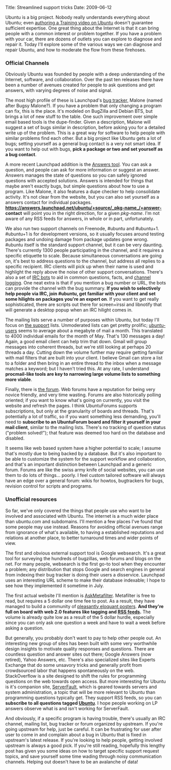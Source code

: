 Title: Streamlined support tricks
Date: 2009-06-12

Ubuntu is a big project. Nobody really understands everything about Ubuntu;
even [authoring a Training video on Ubuntu][1] doesn't guarantee sufficient
expertise. One great thing about the Internet is that it can bring people with
a common interest or problem together. If you have a problem with your car,
there are dozens of outlets you can explore to diagnose and repair it. Today
I'll explore some of the various ways we can diagnose and repair Ubuntu, and
how to moderate the flow from these firehoses.

### Official Channels

Obviously Ubuntu was founded by people with a deep understanding of the
Internet, software, and collaboration. Over the past ten releases there have
been a number of avenues created for people to ask questions and get answers,
with varying degrees of noise and signal.

The most high profile of these is Launchpad's [bug tracker,][2] Malone (named
after Bugsy Malone?). If you have a problem that only changing a program can
fix, this is the place. It's modeled on BugZilla and Debian BTS, but brings a
lot of new stuff to the table. One such improvement over simple email based
tools is the dupe-finder. Given a description, Malone will suggest a set of
bugs similar in description, before asking you for a detailed write up of the
problem. This is a great way for software to help people with similar problems
find each other. But a big project like Ubuntu gets a lot of bugs; setting
yourself as a general bug contact is a very not smart idea. If you want to
help out with bugs, **pick a package or two and set yourself as a bug
contact**.

A more recent Launchpad addition is the [Answers tool][3]. You can ask a
question, and people can ask for more information or suggest an answer.
Answers manages the state of questions so you can safely ignored questions
with accepted solutions. Answers is intended for things that maybe aren't
exactly bugs, but simple questions about how to use a program. Like Malone, it
also features a dupe checker to help consolidate activity. It's not clear from
the website, but you can also set yourself as a answers contact for individual
packages. **https://answers.launchpad.net/ubuntu/+source/_pkg-name_/+answer-
contact** will point you in the right direction, for a given _pkg-name_. I'm
not aware of any RSS feeds for answers, in whole or in part, unfortunately.

We also run two support channels on Freenode, #ubuntu and #ubuntu+1. #ubuntu+1
is for development versions, so it usually focuses around testing packages and
undoing damage from package updates gone wrong. #ubuntu itself is the standard
support channel, but it can be very daunting. There's currently 1300 people
participating in the channel, and it requires a specific etiquette to scale.
Because simultaneous conversations are going on, it's best to address
questions to the channel, but address all replies to a specific recipient. IRC
clients will pick up when their name is used and highlight the reply above the
noise of other support conversations. There's also a set of [IRC bots][4] to
aid in common questions, facts, and [channel logging][5]. One neat extra is
that if you mention a bug number or URL, the bots can provide the channel with
the bug summary. **If you wish to selectively help people via IRC, join
#ubuntu, get familiar with your client and set some hilights on packages
you're an expert on**. If you want to get really sophisticated, there are
scripts out there for screen+irssi and libnotify that will generate a desktop
popup when an IRC hilight comes in.

The mailing lists serve a number of purposes within Ubuntu, but today I'll
focus on [the support][6] lists. Unmoderated lists can get pretty prolific;
[ubuntu-users][7] seems to average about a megabyte of mail a month. This
translated to 4000 individual emails for the month of May. That's 130 messages
a day! Again, a good email client can help trim that down. Gmail will group
messages into coherent threads, but we're still looking at perhaps 20 threads
a day. Cutting down the volume further may require getting familiar with mail
filters that are built into your client. I believe Gmail can store a list to a
folder and then bring in an entire thread to the inbox when a message matches
a keyword; but I haven't tried this. At any rate, I understand **procmail-like
tools are key to narrowing large volume lists to something more viable**.

Finally, there is [the forum][8]. Web forums have a reputation for being very
novice friendly, and very time wasting. Forums are also historically polling
oriented; if you want to know what's going on currently, you visit the website
and refresh the pages. I think UbuntuForums supports subscriptions, but only
at the granularity of boards and threads. That's potentially a lot of traffic,
so if you want something less demanding, you'll need to **subscribe to an
UbuntuForum board and filter it yourself in your mail client**, similar to the
mailing lists. There's no tracking of question status ("problem solved!");
that feature was deemed too hard on the database and disabled.

It seems like web based system have a higher potential to scale; I assume
that's mostly due to being backed by a database. But it's also important to be
able to customize the system for the support workflow and collaboration, and
that's an important distinction between Launchpad and a generic forum. Forums
are like the swiss army knife of social websites, you can use them to do lots
of things... poorly. I feel custom tailored software will always have an edge
over a general forum: wikis for howtos, bugtrackers for bugs, revision control
for scripts and programs.

### Unofficial resources

So far, we've only covered the things that people use who want to be involved
and associated with Ubuntu. The internet is a much wider place than ubuntu.com
and subdomains. I'll mention a few places I've found that some people may use
instead. Reasons for avoiding official avenues range from ignorance of what's
available, to having a established reputations and relations at another place,
to better turnaround times and wider points of view.

The first and obvious external support tool is Google websearch. It's a great
tool for surveying the hundreds of bugzillas, web forums and blogs on the net.
For many people, websearch is the first go-to tool when they encounter a
problem; any distribution that stops Google and search engines in general from
indexing their bug tracker is doing their users a disservice. Launchpad uses
an interesting URL scheme to make their database indexable; I hope to see how
they implemented it sometime in July.

The first actual website I'll mention is [AskMetafilter][9]. Metafilter is
free to read, but requires a 5 dollar one time fee to post. As a result, they
have managed to build a community of [pleasantly eloquant posters][10]. **And
they're full on board with web 2.0 features like tagging and [RSS
feeds][11].** The volume is already quite low as a result of the 5 dollar
hurdle, especially since you can only ask one question a week and have to wait
a week before asking a question.

But generally, you probably don't want to pay to help other people out. An
interesting new group of sites has been built with some very worthwhile design
insights to motivate quality responses and questions. There are countless
question and answer sites out there; Google Answers (now retired), Yahoo
Answers, etc. There's also specialized sites like Experts Exchange that do
some unsavory tricks and generally profit from crowdsourced labor that happens
spontaneously on the web. StackOverflow is a site designed to shift the rules
for programming questions on the web towards open access. But more interesting
for Ubuntu is it's companion site, [ServerFault][12], which is geared towards
servers and system administration, a topic that will be more relevant to
Ubuntu than programming questions typically get. They support RSS feeds, so
you can **subscribe to all questions tagged [Ubuntu][13]**. I hope people
working on LP answers observe what is and isn't working for ServerFault.

And obviously, if a specific program is having trouble, there's usually an IRC
channel, mailing list, bug tracker or forum organized by upstream. If you're
going upstream for help, just be careful. It can be frustrating for user after
user to come in and complain about a bug in Ubuntu that is fixed in upstream's
latest release. If you're looking to help people, getting involved upstream is
always a good pick. If you're still reading, hopefully this lengthy post has
given you some ideas on how to target specific support request topics, and
save yourself some time wading through noisy communication channels. Helping
out doesn't have to be an avalanche of data!

   [1]: //pwnguin.net/training-materials.html

   [2]: http://launchpad.net/ubuntu

   [3]: http://answers.launchpad.net/ubuntu

   [4]: https://wiki.ubuntu.com/UbuntuBots

   [5]: http://irclogs.ubuntu.com

   [6]: https://lists.ubuntu.com/#Community+Support

   [7]: https://lists.ubuntu.com/archives/ubuntu-users/

   [8]: http://ubuntuforums.org/

   [9]: http://ask.metafilter.com

   [10]: http://www.thatsaspicymeatball.com/comments/

   [11]: http://ask.metafilter.com/tags/ubuntu/rss

   [12]: http://serverfault.com/

   [13]: http://serverfault.com/feeds/tag/ubuntu


